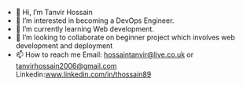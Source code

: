 - 👋 Hi, I’m Tanvir Hossain
- 👀 I’m interested in becoming a DevOps Engineer.
- 🌱 I’m currently learning Web development.
- 💞️ I’m looking to collaborate on beginner project which involves web development and deployment
- 📫 How to reach me 
Email: hossaintanvir@live.co.uk or tanvirhossain2006@gmail.com
Linkedin:www.linkedin.com/in/thossain89


<!---
thossain89/thossain89 is a ✨ special ✨ repository because its `README.md` (this file) appears on your GitHub profile.
You can click the Preview link to take a look at your changes.
--->
